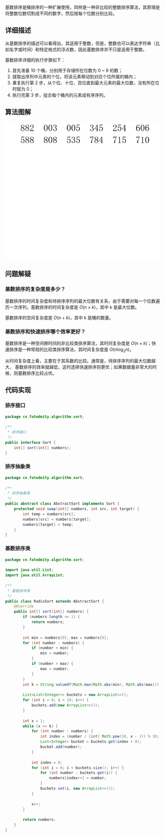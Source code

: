 
基数排序是桶排序的一种扩展使用，同样是一种非比较的整数排序算法，其原理是将整数位数切割成不同的数字，然后按每个位数分别比较。

<!--more-->

## 详细描述

从基数排序的描述可以看得出，其适用于整数，但是，整数也可以表达字符串（比如名字或时间）和特定格式的浮点数，因此基数排序并不只是适用于整数。

基数排序详细的执行步骤如下：

1. 首先准备 10 个桶，分别用于存储所在位数为 0 ~ 9 的数；
2. 提取出序列中元素的个位，将该元素移动到对应个位所属的桶内；
3. 重复执行第 2 步，从个位、十位、百位直到最大元素的最大位数，没有所在位时赋为 0；
4. 执行完第 3 步，组合每个桶内的元素成有序序列。

## 算法图解

![基数排序](assets/基数排序.gif)

## 问题解疑

### 基数排序的复杂度是多少？

基数排序的时间复杂度和待排序序列的最大位数有关系，由于需要对每一个位数遍历一次序列，基数排序的时间复杂度是 $O(n \times k)$，其中 k 是最大位数。

基数排序的空间复杂度是 $O(n+k)$，其中 k 是桶的数量。

### 基数排序和快速排序哪个效率更好？

基数排序是一种空间换时间的非比较类排序算法，其时间复杂度是 $O(n \times k)$；快速排序是一种常规的比较类排序算法，其时间复杂度是 $O(n\log_2n)$。

从时间复杂度上看，主要在于其系数的比较。通常是，待排序序列的最大位数越大， 基数排序的效率就越低，这时选择快速排序则更优；如果数据量非常大的时候，则基数排序比较占优。

## 代码实现

### 排序接口

```java
package cn.fatedeity.algorithm.sort;

/**
 * 排序接口
 */
public interface Sort {
    int[] sort(int[] numbers);
}
```

### 排序抽象类

```java
package cn.fatedeity.algorithm.sort;

/**
 * 排序抽象类
 */
public abstract class AbstractSort implements Sort {
    protected void swap(int[] numbers, int src, int target) {
        int temp = numbers[src];
        numbers[src] = numbers[target];
        numbers[target] = temp;
    }
}
```

### 基数排序类

```java
package cn.fatedeity.algorithm.sort;

import java.util.List;
import java.util.ArrayList;

/**
 * 基数排序类
 */
public class RadixSort extends AbstractSort {
    @Override
    public int[] sort(int[] numbers) {
        if (numbers.length <= 1) {
            return numbers;
        }

        int min = numbers[0], max = numbers[0];
        for (int number : numbers) {
            if (number < min) {
                min = number;
            }
            if (number > max) {
                max = number;
            }
        }
        int k = String.valueOf(Math.max(Math.abs(min), Math.abs(max))).length();

        List<List<Integer>> buckets = new ArrayList<>();
        for (int i = 0; i < 19; i++) {
            buckets.add(new ArrayList<>());
        }

        int x = 1;
        while (x <= k) {
            for (int number : numbers) {
                int index = (number / (int) Math.pow(10, x - 1)) % 10;
                List<Integer> bucket = buckets.get(index + 9);
                bucket.add(number);
            }

            int index = 0;
            for (int i = 0; i < buckets.size(); i++) {
                for (int number : buckets.get(i)) {
                    numbers[index++] = number;
                }
                buckets.set(i, new ArrayList<>());
            }

            x++;
        }

        return numbers;
    }
}
```

